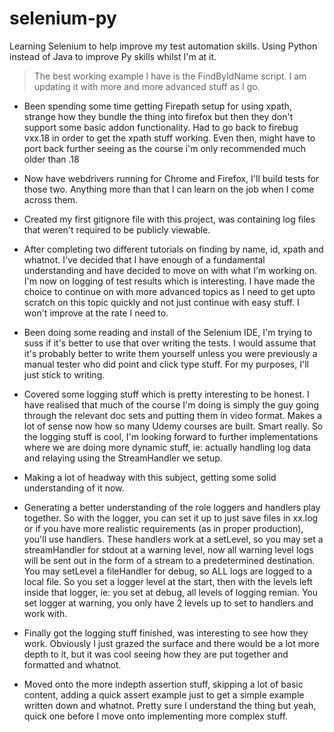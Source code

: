 # selenium-py

Learning Selenium to help improve my test automation skills. Using Python instead of Java to improve Py skills whilst I'm at it.

> The best working example I have is the FindByIdName script. I am updating it with more and more advanced stuff as I go.

* Been spending some time getting Firepath setup for using xpath, strange how they bundle the thing into firefox but then they don't support some basic addon functionality. Had to go back to firebug vxx.18 in order to get the xpath stuff working. Even then, might have to port back further seeing as the course i'm only recommended much older than .18

* Now have webdrivers running for Chrome and Firefox, I'll build tests for those two. Anything more than that I can learn on the job when I come across them.

* Created my first gitignore file with this project, was containing log files that weren't required to be publicly viewable.

* After completing two different tutorials on finding by name, id, xpath and whatnot. I've decided that I have enough of a fundamental understanding and have decided to move on with what I'm working on. I'm now on logging of test results which is interesting. I have made the choice to continue on with more advanced topics as I need to get upto scratch on this topic quickly and not just continue with easy stuff. I won't improve at the rate I need to.

* Been doing some reading and install of the Selenium IDE, I'm trying to suss if it's better to use that over writing the tests. I would assume that it's probably better to write them yourself unless you were previously a manual tester who did point and click type stuff. For my purposes, I'll just stick to writing.

* Covered some logging stuff which is pretty interesting to be honest. I have realised that much of the course I'm doing is simply the guy going through the relevant doc sets and putting them in video format. Makes a lot of sense now how so many Udemy courses are built. Smart really. So the logging stuff is cool, I'm looking forward to further implementations where we are doing more dynamic stuff, ie: actually handling log data and relaying using the StreamHandler we setup.

* Making a lot of headway with this subject, getting some solid understanding of it now.

* Generating a better understanding of the role loggers and handlers play together. So with the logger, you can set it up to just save files in xx.log or if you have more realistic requirements (as in proper production), you'll use handlers. These handlers work at a setLevel, so you may set a streamHandler for stdout at a warning level, now all warning level logs will be sent out in the form of a stream to a predetermined destination. You may setLevel a fileHandler for debug, so ALL logs are logged to a local file. So you set a logger level at the start, then with the levels left inside that logger, ie: you set at debug, all levels of logging remian. You set logger at warning, you only have 2 levels up to set to handlers and work with.

* Finally got the logging stuff finished, was interesting to see how they work. Obviously I just grazed the surface and there would be a lot more depth to it, but it was cool seeing how they are put together and formatted and whatnot.

* Moved onto the more indepth assertion stuff, skipping a lot of basic content, adding a quick assert example just to get a simple example written down and whatnot. Pretty sure I understand the thing but yeah, quick one before I move onto implementing more complex stuff.
